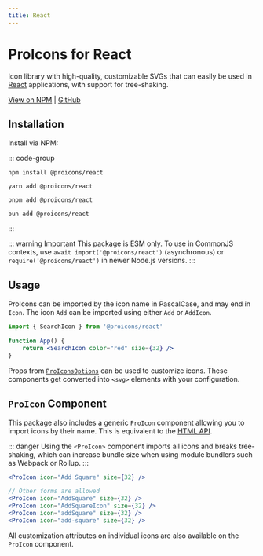 ```yaml
---
title: React
---
```


# ProIcons for React
Icon library with high-quality, customizable SVGs that can easily be used in [React](https://react.dev) applications, with support for tree-shaking.

[View on NPM](https://npmjs.com/package/@proicons/react) |
[GitHub](https://github.com/ProCode-Software/proicons/tree/main/packages/proicons-react)

## Installation
<!-- #region install-react -->
Install via NPM:

::: code-group

```shell [NPM]
npm install @proicons/react
```

```shell [Yarn]
yarn add @proicons/react
```

```shell [PNPM]
pnpm add @proicons/react
```

```shell [Bun]
bun add @proicons/react
```
:::
<!-- #endregion install-react -->
::: warning Important
This package is ESM only. To use in CommonJS contexts, use `await import('@proicons/react')` (asynchronous) or `require('@proicons/react')` in newer Node.js versions.
:::

## Usage
ProIcons can be imported by the icon name in PascalCase, and may end in `Icon`. The icon `Add` can be imported using either `Add` or `AddIcon`.

```jsx
import { SearchIcon } from '@proicons/react'

function App() {
    return <SearchIcon color="red" size={32} />
}
```
Props from [`ProIconsOptions`](options#proiconsoptions) can be used to customize icons. These components get converted into `<svg>` elements with your configuration.

## `ProIcon` Component
This package also includes a generic `ProIcon` component allowing you to import icons by their name. This is equivalent to the [HTML API](html-api).

::: danger
Using the `<ProIcon>` component imports all icons and breaks tree-shaking, which can increase bundle size when using module bundlers such as Webpack or Rollup.
:::

```jsx
<ProIcon icon="Add Square" size={32} />

// Other forms are allowed
<ProIcon icon="AddSquare" size={32} />
<ProIcon icon="AddSquareIcon" size={32} />
<ProIcon icon="addSquare" size={32} />
<ProIcon icon="add-square" size={32} />
```

All customization attributes on individual icons are also available on the `ProIcon` component.